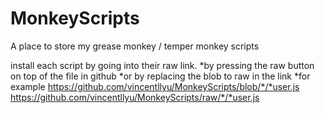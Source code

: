 # MonkeyScripts
A place to store my grease monkey / temper monkey scripts

install each script by going into their raw link.
    *by pressing the raw button on top of the file in github
    *or by replacing the blob to raw in the link
        *for example
            https://github.com/vincentllyu/MonkeyScripts/blob/*/*user.js
            https://github.com/vincentllyu/MonkeyScripts/raw/*/*user.js